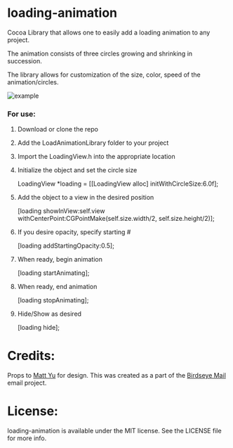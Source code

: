 loading-animation
=================

Cocoa Library that allows one to easily add a loading animation to any project.

The animation consists of three circles growing and shrinking in succession.

The library allows for customization of the size, color, speed of the animation/circles.

![example](https://dl.dropboxusercontent.com/u/13225319/loadingExample.png)

### For use:

1) Download or clone the repo

2) Add the LoadAnimationLibrary folder to your project

3) Import the LoadingView.h into the appropriate location

3) Initialize the object and set the circle size

    LoadingView *loading = [[LoadingView alloc] initWithCircleSize:6.0f];
    
4) Add the object to a view in the desired position

    [loading showInView:self.view withCenterPoint:CGPointMake(self.size.width/2, self.size.height/2)];
    
5) If you desire opacity, specify starting #

    [loading addStartingOpacity:0.5];

6) When ready, begin animation

    [loading startAnimating];
    
7) When ready, end animation

    [loading stopAnimating];
    
8) Hide/Show as desired

    [loading hide];
    
# Credits:
Props to [Matt Yu](http://www.mattyu.ca/) for design.  This was created as a part of the [Birdseye Mail](http://www.birdseyemail.com/) email project.

# License:
loading-animation is available under the MIT license. See the LICENSE file for more info.
